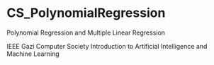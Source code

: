 # CS_PolynomialRegression
Polynomial Regression and Multiple Linear Regression

IEEE Gazi Computer Society Introduction to Artificial Intelligence and Machine Learning
